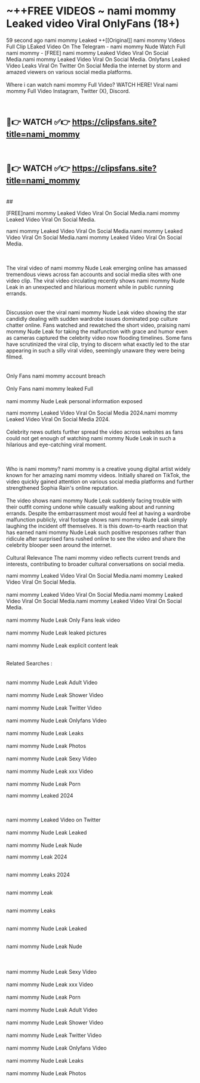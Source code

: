 # ~++FREE VIDEOS ~ nami mommy Leaked video Viral OnlyFans (18+)<br>


59 second ago nami mommy Leaked ++[[Original]] nami mommy Videos Full Clip LEaked Video On The Telegram  - nami mommy Nude  Watch Full nami mommy - [FREE] nami mommy Leaked Video Viral On Social Media.nami mommy Leaked Video Viral On Social Media.   Onlyfans Leaked Video Leaks Viral On Twitter On Social Media the internet by storm and amazed viewers on various social media platforms. <br><br>
Where i can watch nami mommy Full Video? WATCH HERE! Viral nami mommy Full Video Instagram, Twitter (X), Discord. <br>


 <br>

##  🔴👉 WATCH ✅👉  <a href="https://clipsfans.site?title=nami_mommy&ref=git">https://clipsfans.site?title=nami_mommy</a> <br>
  <br>

##  🔴👉 WATCH ✅👉  <a href="https://clipsfans.site?title=nami_mommy&ref=git">https://clipsfans.site?title=nami_mommy</a> <br>
  <br>
  ##



[FREE]nami mommy Leaked Video Viral On Social Media.nami mommy Leaked Video Viral On Social Media. <br>

nami mommy Leaked Video Viral On Social Media.nami mommy Leaked Video Viral On Social Media.nami mommy Leaked Video Viral On Social Media. <br>


  <br>

  <br>
The viral video of nami mommy Nude Leak emerging online has amassed tremendous views across fan accounts and social media sites with one video clip. The viral video circulating recently shows nami mommy Nude Leak in an unexpected and hilarious moment while in public running errands.<br>
<br>


<br>
Discussion over the viral nami mommy Nude Leak video showing the star candidly dealing with sudden wardrobe issues dominated pop culture chatter online. Fans watched and rewatched the short video, praising nami mommy Nude Leak for taking the malfunction with grace and humor even as cameras captured the celebrity video now flooding timelines. Some fans have scrutinized the viral clip, trying to discern what exactly led to the star appearing in such a silly viral video, seemingly unaware they were being filmed.<br>
<br>
<br> 
Only Fans nami mommy account breach<br>
<br>
Only Fans nami mommy leaked Full <br>
<br>
nami mommy Nude Leak personal information exposed<br>

nami mommy Leaked Video Viral On Social Media 2024.nami mommy Leaked Video Viral On Social Media 2024. <br>
<br>
Celebrity news outlets further spread the video across websites as fans could not get enough of watching nami mommy Nude Leak in such a hilarious and eye-catching viral moment.<br>
<br>

<br>
Who is nami mommy? nami mommy is a creative young digital artist widely known for her amazing nami mommy videos. Initially shared on TikTok, the video quickly gained attention on various social media platforms and further strengthened Sophia Rain's online reputation.<br>
<br>
The video shows nami mommy Nude Leak suddenly facing trouble with their outfit coming undone while casually walking about and running errands. Despite the embarrassment most would feel at having a wardrobe malfunction publicly, viral footage shows nami mommy Nude Leak simply laughing the incident off themselves. It is this down-to-earth reaction that has earned nami mommy Nude Leak such positive responses rather than ridicule after surprised fans rushed online to see the video and share the celebrity blooper seen around the internet.<br>
<br>
Cultural Relevance The nami mommy video reflects current trends and interests, contributing to broader cultural conversations on social media.<br>

nami mommy Leaked Video Viral On Social Media.nami mommy Leaked Video Viral On Social Media.<br>
<br>
nami mommy Leaked Video Viral On Social Media.nami mommy Leaked Video Viral On Social Media.nami mommy Leaked Video Viral On Social Media.<br>
<br>
nami mommy Nude Leak Only Fans leak video<br>
<br>
nami mommy Nude Leak leaked pictures<br>
<br>
nami mommy Nude Leak explicit content leak<br>


<br>
Related Searches :<br>
<br>

<br>
nami mommy Nude Leak Adult Video<br>
<br>
nami mommy Nude Leak Shower Video<br>
<br>
nami mommy Nude Leak Twitter Video<br>
<br>
nami mommy Nude Leak Onlyfans Video<br>
<br>
nami mommy Nude Leak Leaks<br>
<br>
nami mommy Nude Leak Photos<br>

<br>
nami mommy Nude Leak Sexy Video<br>
<br>
nami mommy Nude Leak xxx Video<br>
<br>
nami mommy Nude Leak Porn<br>

nami mommy  Leaked 2024 <br> <br>
<br>

nami mommy Leaked Video on Twitter <br>
<br>
nami mommy Nude Leak Leaked<br>
<br>
nami mommy Nude Leak Nude<br>


nami mommy  Leak 2024 <br> <br>



nami mommy  Leaks 2024 <br> <br>



 
nami mommy  Leak<br> <br>



nami mommy  Leaks<br> <br>


nami mommy Nude Leak Leaked<br> <br>

nami mommy Nude Leak Nude<br> <br>
<br> <br>
nami mommy Nude Leak Sexy Video
<br> <br>
nami mommy Nude Leak xxx Video
<br> <br>
nami mommy Nude Leak Porn
<br> <br>
nami mommy Nude Leak Adult Video
<br> <br>
nami mommy Nude Leak Shower Video
<br> <br>
nami mommy Nude Leak Twitter Video
<br> <br>
nami mommy Nude Leak Onlyfans Video
<br> <br>
nami mommy Nude Leak Leaks
<br> <br>
nami mommy Nude Leak Photos






</p>




 



</p>










